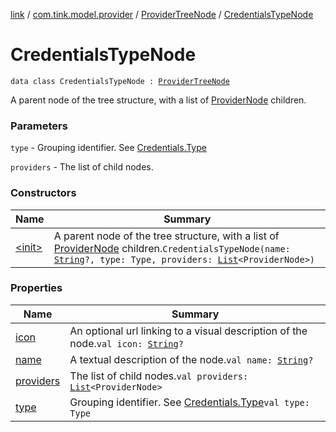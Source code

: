 [link](../../../index.md) / [com.tink.model.provider](../../index.md) / [ProviderTreeNode](../index.md) / [CredentialsTypeNode](./index.md)

# CredentialsTypeNode

`data class CredentialsTypeNode : `[`ProviderTreeNode`](../index.md)

A parent node of the tree structure, with a list of [ProviderNode](../-provider-node/index.md) children.

### Parameters

`type` - Grouping identifier. See [Credentials.Type](../../../com.tink.model.credentials/-credentials/-type/index.md)

`providers` - The list of child nodes.

### Constructors

| Name | Summary |
|---|---|
| [&lt;init&gt;](-init-.md) | A parent node of the tree structure, with a list of [ProviderNode](../-provider-node/index.md) children.`CredentialsTypeNode(name: `[`String`](https://kotlinlang.org/api/latest/jvm/stdlib/kotlin/-string/index.html)`?, type: Type, providers: `[`List`](https://kotlinlang.org/api/latest/jvm/stdlib/kotlin.collections/-list/index.html)`<ProviderNode>)` |

### Properties

| Name | Summary |
|---|---|
| [icon](icon.md) | An optional url linking to a visual description of the node.`val icon: `[`String`](https://kotlinlang.org/api/latest/jvm/stdlib/kotlin/-string/index.html)`?` |
| [name](name.md) | A textual description of the node.`val name: `[`String`](https://kotlinlang.org/api/latest/jvm/stdlib/kotlin/-string/index.html)`?` |
| [providers](providers.md) | The list of child nodes.`val providers: `[`List`](https://kotlinlang.org/api/latest/jvm/stdlib/kotlin.collections/-list/index.html)`<ProviderNode>` |
| [type](type.md) | Grouping identifier. See [Credentials.Type](../../../com.tink.model.credentials/-credentials/-type/index.md)`val type: Type` |

